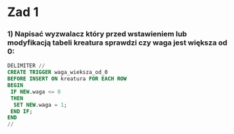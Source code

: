 #  Zad 1

### 1) Napisać wyzwalacz który przed wstawieniem lub modyfikacją tabeli kreatura sprawdzi czy waga jest większa od 0:
```SQL
DELIMITER //
CREATE TRIGGER waga_wieksza_od_0 
BEFORE INSERT ON kreatura FOR EACH ROW 
BEGIN
 IF NEW.waga <= 0
 THEN 
  SET NEW.waga = 1;
 END IF;
END
//

```
